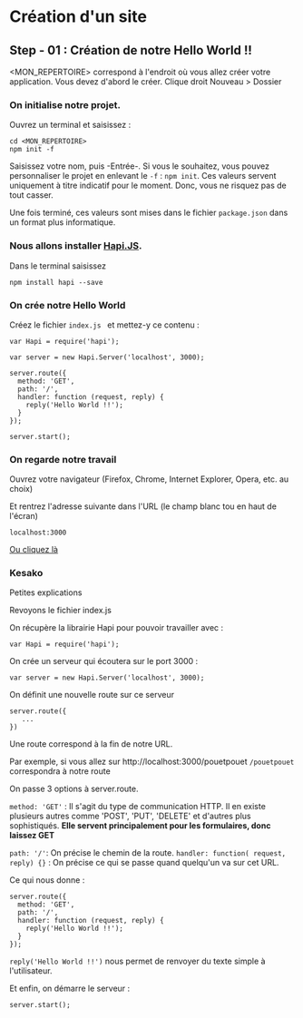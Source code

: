 # Cr&eacute;ation d'un site

## Step - 01 : Cr&eacute;ation de notre Hello World !!

<MON_REPERTOIRE> correspond &agrave; l'endroit o&ugrave; vous allez cr&eacute;er votre application.
Vous devez d'abord le cr&eacute;er. Clique droit Nouveau > Dossier

### On initialise notre projet.

Ouvrez un terminal et saisissez :

    cd <MON_REPERTOIRE>
    npm init -f

Saisissez votre nom, puis -Entr&eacute;e-. Si vous le souhaitez, vous pouvez personnaliser le projet en enlevant le `-f` : `npm init`. Ces valeurs servent uniquement &agrave; titre indicatif pour le moment. Donc, vous ne risquez pas de tout casser.

Une fois termin&eacute;, ces valeurs sont mises dans le fichier `package.json` dans un format plus informatique.

### Nous allons installer [Hapi.JS](http://hapijs.com/).

Dans le terminal saisissez

    npm install hapi --save

### On cr&eacute;e notre Hello World

Cr&eacute;ez le fichier `index.js ` et mettez-y ce contenu :

    var Hapi = require('hapi');
    
    var server = new Hapi.Server('localhost', 3000);
    
    server.route({
      method: 'GET',
      path: '/',
      handler: function (request, reply) {
        reply('Hello World !!');
      }
    });
    
    server.start();

### On regarde notre travail

Ouvrez votre navigateur (Firefox, Chrome, Internet Explorer, Opera, etc. au choix)

Et rentrez l'adresse suivante dans l'URL (le champ blanc tou en haut de l'écran)

    localhost:3000

[Ou cliquez l&agrave;](http://localhost:3000)

### Kesako

Petites explications

Revoyons le fichier index.js

On récupère la librairie Hapi pour pouvoir travailler avec :

    var Hapi = require('hapi');
    
On crée un serveur qui écoutera sur le port 3000 :

    var server = new Hapi.Server('localhost', 3000);
    
On définit une nouvelle route sur ce serveur

    server.route({
       ...
    })

Une route correspond à la fin de notre URL.

Par exemple, si vous allez sur http://localhost:3000/pouetpouet
`/pouetpouet` correspondra à notre route

On passe 3 options à server.route.

`method: 'GET'` : Il s'agit du type de communication HTTP. Il en existe plusieurs autres comme 'POST', 'PUT', 'DELETE' et d'autres plus sophistiqués. **Elle servent principalement pour les formulaires, donc laissez GET**

`path: '/'`: On précise le chemin de la route.
`handler: function( request, reply) {}` : On précise ce qui se passe quand quelqu'un va sur cet URL.

Ce qui nous donne :

    server.route({
      method: 'GET',
      path: '/',
      handler: function (request, reply) {
        reply('Hello World !!');
      }
    });

`reply('Hello World !!')` nous permet de renvoyer du texte simple à l'utilisateur.

Et enfin, on démarre le serveur :

    server.start();

